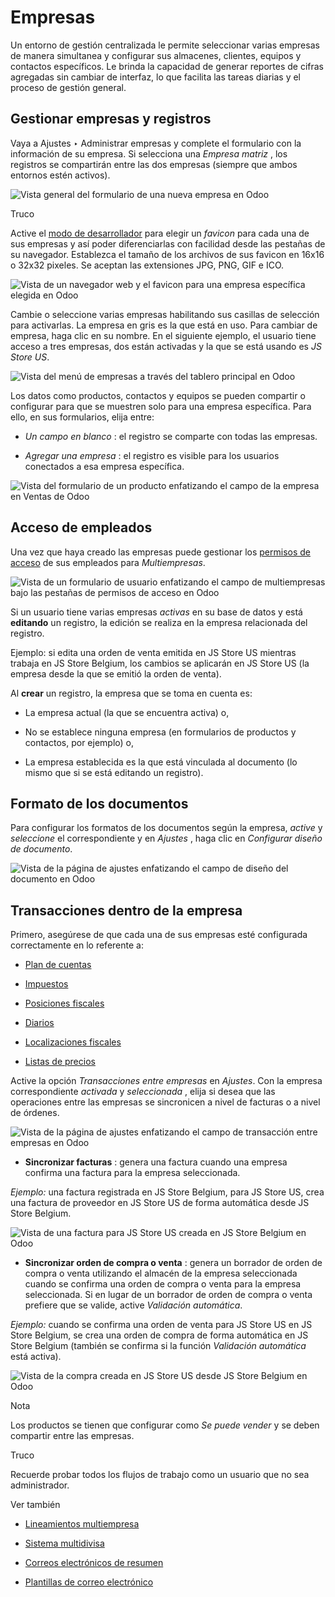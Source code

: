 # Empresas

Un entorno de gestión centralizada le permite seleccionar varias empresas de
manera simultanea y configurar sus almacenes, clientes, equipos y contactos
específicos. Le brinda la capacidad de generar reportes de cifras agregadas
sin cambiar de interfaz, lo que facilita las tareas diarias y el proceso de
gestión general.

## Gestionar empresas y registros

Vaya a Ajustes ‣ Administrar empresas y complete el formulario con la
información de su empresa. Si selecciona una _Empresa matriz_ , los registros
se compartirán entre las dos empresas (siempre que ambos entornos estén
activos).

![Vista general del formulario de una nueva empresa en
Odoo](../../_images/create_js_store_us.png)

Truco

Active el [modo de desarrollador](developer_mode.html#developer-mode) para
elegir un _favicon_ para cada una de sus empresas y así poder diferenciarlas
con facilidad desde las pestañas de su navegador. Establezca el tamaño de los
archivos de sus favicon en 16x16 o 32x32 pixeles. Se aceptan las extensiones
JPG, PNG, GIF e ICO.

![Vista de un navegador web y el favicon para una empresa específica elegida
en Odoo](../../_images/favicon.png)

Cambie o seleccione varias empresas habilitando sus casillas de selección para
activarlas. La empresa en gris es la que está en uso. Para cambiar de empresa,
haga clic en su nombre. En el siguiente ejemplo, el usuario tiene acceso a
tres empresas, dos están activadas y la que se está usando es _JS Store US_.

![Vista del menú de empresas a través del tablero principal en
Odoo](../../_images/multi_companies_menu_dashboard.png)

Los datos como productos, contactos y equipos se pueden compartir o configurar
para que se muestren solo para una empresa específica. Para ello, en sus
formularios, elija entre:

  * _Un campo en blanco_ : el registro se comparte con todas las empresas.

  * _Agregar una empresa_ : el registro es visible para los usuarios conectados a esa empresa específica.

![Vista del formulario de un producto enfatizando el campo de la empresa en
Ventas de Odoo](../../_images/product_form_company.png)

## Acceso de empleados

Una vez que haya creado las empresas puede gestionar los [permisos de
acceso](users/access_rights.html) de sus empleados para _Multiempresas_.

![Vista de un formulario de usuario enfatizando el campo de multiempresas bajo
las pestañas de permisos de acceso en
Odoo](../../_images/access_rights_multi_companies.png)

Si un usuario tiene varias empresas _activas_ en su base de datos y está
**editando** un registro, la edición se realiza en la empresa relacionada del
registro.

Ejemplo: si edita una orden de venta emitida en JS Store US mientras trabaja
en JS Store Belgium, los cambios se aplicarán en JS Store US (la empresa desde
la que se emitió la orden de venta).

Al **crear** un registro, la empresa que se toma en cuenta es:

  * La empresa actual (la que se encuentra activa) o,

  * No se establece ninguna empresa (en formularios de productos y contactos, por ejemplo) o,

  * La empresa establecida es la que está vinculada al documento (lo mismo que si se está editando un registro).

## Formato de los documentos

Para configurar los formatos de los documentos según la empresa, _active_ y
_seleccione_ el correspondiente y en _Ajustes_ , haga clic en _Configurar
diseño de documento_.

![Vista de la página de ajustes enfatizando el campo de diseño del documento
en Odoo](../../_images/document_layout.png)

## Transacciones dentro de la empresa

Primero, asegúrese de que cada una de sus empresas esté configurada
correctamente en lo referente a:

  * [Plan de cuentas](../finance/accounting/get_started/chart_of_accounts.html)

  * [Impuestos](../finance/accounting/taxes.html)

  * [Posiciones fiscales](../finance/accounting/taxes/fiscal_positions.html)

  * [Diarios](../finance/accounting/bank.html)

  * [Localizaciones fiscales](../finance/fiscal_localizations.html)

  * [Listas de precios](../sales/sales/products_prices/prices/pricing.html)

Active la opción _Transacciones entre empresas_ en _Ajustes_. Con la empresa
correspondiente _activada_ y _seleccionada_ , elija si desea que las
operaciones entre las empresas se sincronicen a nivel de facturas o a nivel de
órdenes.

![Vista de la página de ajustes enfatizando el campo de transacción entre
empresas en Odoo](../../_images/inter_company_transactions.png)

  * **Sincronizar facturas** : genera una factura cuando una empresa confirma una factura para la empresa seleccionada.

_Ejemplo:_ una factura registrada en JS Store Belgium, para JS Store US, crea
una factura de proveedor en JS Store US de forma automática desde JS Store
Belgium.

![Vista de una factura para JS Store US creada en JS Store Belgium en
Odoo](../../_images/invoice_inter_company.png)

  * **Sincronizar orden de compra o venta** : genera un borrador de orden de compra o venta utilizando el almacén de la empresa seleccionada cuando se confirma una orden de compra o venta para la empresa seleccionada. Si en lugar de un borrador de orden de compra o venta prefiere que se valide, active _Validación automática_.

_Ejemplo:_ cuando se confirma una orden de venta para JS Store US en JS Store
Belgium, se crea una orden de compra de forma automática en JS Store Belgium
(también se confirma si la función _Validación automática_ está activa).

![Vista de la compra creada en JS Store US desde JS Store Belgium en
Odoo](../../_images/purchase_order_inter_company.png)

Nota

Los productos se tienen que configurar como _Se puede vender_ y se deben
compartir entre las empresas.

Truco

Recuerde probar todos los flujos de trabajo como un usuario que no sea
administrador.

Ver también

  * [Lineamientos multiempresa](../../developer/howtos/company.html)

  * [Sistema multidivisa](../finance/accounting/get_started/multi_currency.html)

  * [Correos electrónicos de resumen](companies/digest_emails.html)
  * [Plantillas de correo electrónico](companies/email_template.html)

